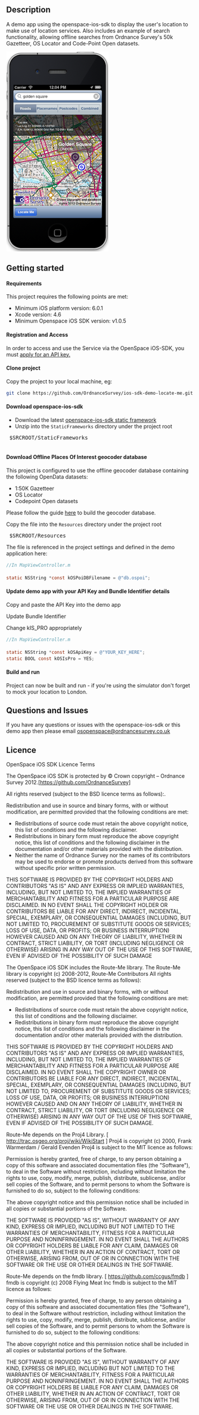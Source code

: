 Description
---

A demo app using the openspace-ios-sdk to display the user's location to make use of location services. Also includes an example of search functionality, allowing offline searches from Ordnance Survey's 50k Gazetteer, OS Locator and Code-Point Open datasets.



![ScreenShot](https://github.com/OrdnanceSurvey/ios-sdk-demo-locate-me/raw/master/screenshot.png "Screenshot of demo app")


Getting started
---

#### Requirements

This project requires the following points are met:

- Minimum iOS platform version: 6.0.1
- Xcode version: 4.6
- Minimum Openspace iOS SDK version: v1.0.5


#### Registration and Access

In order to access and use the Service via the OpenSpace iOS-SDK, you must [apply for an API key.](https://github.com/OrdnanceSurvey/openspace-ios-sdk#getting-started)

#### Clone project

Copy the project to your local machine, eg:

```bash
git clone https://github.com/OrdnanceSurvey/ios-sdk-demo-locate-me.git
```

#### Download openspace-ios-sdk

 - Download the latest [openspace-ios-sdk static framework](http://www.ordnancesurvey.co.uk/oswebsite/web-services/os-openspace/ios-sdk.html)
 - Unzip into the `StaticFrameworks` directory under the project root
 <pre>
 $SRCROOT/StaticFrameworks
 </pre>
 
#### Download Offline Places Of Interest geocoder database

This project is configured to use the offline geocoder database containing the following OpenData datasets:

- 1:50K Gazetteer
- OS Locator
- Codepoint Open datasets

Please follow the guide [here](https://github.com/OrdnanceSurvey/ordnancesurvey-ios-sdk#places-of-interest-geocoder-database) to build the geocoder database.

Copy the file into the `Resources` directory under the project root
<pre>
 $SRCROOT/Resources
</pre>

The file is referenced in the project settings and defined in the demo application here:

```objective-c
//In MapViewController.m

static NSString *const kOSPoiDBFilename = @"db.ospoi";

```

#### Update demo app with your API Key and Bundle Identifier details

Copy and paste the API Key into the demo app

Update Bundle Identifier

Change kIS_PRO appropriately

```objective-c
//In MapViewController.m

static NSString *const kOSApiKey = @"YOUR_KEY_HERE";
static BOOL const kOSIsPro = YES;

```

#### Build and run

Project can now be built and run - if you're using the simulator don't forget to mock your location to London.


Questions and Issues
-------

If you have any questions or issues with the openspace-ios-sdk or this demo app then please email osopenspace@ordnancesurvey.co.uk


Licence
-------
OpenSpace iOS SDK Licence Terms

The OpenSpace iOS SDK is protected by © Crown copyright – Ordnance Survey 2012.[https://github.com/OrdnanceSurvey]

All rights reserved (subject to the BSD licence terms as follows):.

Redistribution and use in source and binary forms, with or without modification, are permitted provided that the following conditions are met:

- Redistributions of source code must retain the above copyright notice, this list of conditions and the following disclaimer.
- Redistributions in binary form must reproduce the above copyright notice, this list of conditions and the following disclaimer in the documentation and/or other materials provided with the distribution.
- Neither the name of Ordnance Survey nor the names of its contributors may be used to endorse or promote products derived from this software without specific prior written permission.

THIS SOFTWARE IS PROVIDED BY THE COPYRIGHT HOLDERS AND CONTRIBUTORS "AS IS" AND ANY EXPRESS OR IMPLIED WARRANTIES, INCLUDING, BUT NOT LIMITED TO, THE IMPLIED WARRANTIES OF MERCHANTABILITY AND FITNESS FOR A PARTICULAR PURPOSE ARE DISCLAIMED. IN NO EVENT SHALL THE COPYRIGHT HOLDER OR CONTRIBUTORS BE LIABLE FOR ANY DIRECT, INDIRECT, INCIDENTAL, SPECIAL, EXEMPLARY, OR CONSEQUENTIAL DAMAGES (INCLUDING, BUT NOT LIMITED TO, PROCUREMENT OF SUBSTITUTE GOODS OR SERVICES; LOSS OF USE, DATA, OR PROFITS; OR BUSINESS INTERRUPTION) HOWEVER CAUSED AND ON ANY THEORY OF LIABILITY, WHETHER IN CONTRACT, STRICT LIABILITY, OR TORT (INCLUDING NEGLIGENCE OR OTHERWISE) ARISING IN ANY WAY OUT OF THE USE OF THIS SOFTWARE, EVEN IF ADVISED OF THE POSSIBILITY OF SUCH DAMAGE


The OpenSpace iOS SDK includes the Route-Me library. 
The Route-Me library is copyright (c) 2008-2012, Route-Me Contributors
All rights reserved (subject to the BSD licence terms as follows):

Redistribution and use in source and binary forms, with or without modification, are permitted provided that the following conditions are met:

- Redistributions of source code must retain the above copyright notice, this list of conditions and the following disclaimer.
- Redistributions in binary form must reproduce the above copyright notice, this list of conditions and the following disclaimer in the documentation and/or other materials provided with the distribution.

THIS SOFTWARE IS PROVIDED BY THE COPYRIGHT HOLDERS AND CONTRIBUTORS "AS IS" AND ANY EXPRESS OR IMPLIED WARRANTIES, INCLUDING, BUT NOT LIMITED TO, THE IMPLIED WARRANTIES OF MERCHANTABILITY AND FITNESS FOR A PARTICULAR PURPOSE ARE DISCLAIMED. IN NO EVENT SHALL THE COPYRIGHT OWNER OR CONTRIBUTORS BE LIABLE FOR ANY DIRECT, INDIRECT, INCIDENTAL, SPECIAL, EXEMPLARY, OR CONSEQUENTIAL DAMAGES (INCLUDING, BUT NOT LIMITED TO, PROCUREMENT OF SUBSTITUTE GOODS OR SERVICES; LOSS OF USE, DATA, OR PROFITS; OR BUSINESS INTERRUPTION) HOWEVER CAUSED AND ON ANY THEORY OF LIABILITY, WHETHER IN CONTRACT, STRICT LIABILITY, OR TORT (INCLUDING NEGLIGENCE OR OTHERWISE) ARISING IN ANY WAY OUT OF THE USE OF THIS SOFTWARE, EVEN IF ADVISED OF THE POSSIBILITY OF SUCH DAMAGE.

Route-Me depends on the Proj4 Library. [ http://trac.osgeo.org/proj/wiki/WikiStart ]
Proj4 is copyright (c) 2000, Frank Warmerdam / Gerald Evenden
Proj4 is subject to the MIT licence as follows:

 Permission is hereby granted, free of charge, to any person obtaining a
 copy of this software and associated documentation files (the "Software"),
 to deal in the Software without restriction, including without limitation
 the rights to use, copy, modify, merge, publish, distribute, sublicense,
 and/or sell copies of the Software, and to permit persons to whom the
 Software is furnished to do so, subject to the following conditions:

 The above copyright notice and this permission notice shall be included
 in all copies or substantial portions of the Software.

 THE SOFTWARE IS PROVIDED "AS IS", WITHOUT WARRANTY OF ANY KIND, EXPRESS
 OR IMPLIED, INCLUDING BUT NOT LIMITED TO THE WARRANTIES OF MERCHANTABILITY,
 FITNESS FOR A PARTICULAR PURPOSE AND NONINFRINGEMENT. IN NO EVENT SHALL
 THE AUTHORS OR COPYRIGHT HOLDERS BE LIABLE FOR ANY CLAIM, DAMAGES OR OTHER
 LIABILITY, WHETHER IN AN ACTION OF CONTRACT, TORT OR OTHERWISE, ARISING
 FROM, OUT OF OR IN CONNECTION WITH THE SOFTWARE OR THE USE OR OTHER
 DEALINGS IN THE SOFTWARE.

Route-Me depends on the fmdb library. [ https://github.com/ccgus/fmdb ]
fmdb is copyright (c) 2008 Flying Meat Inc 
fmdb is subject to the MIT licence as follows:

Permission is hereby granted, free of charge, to any person obtaining a copy
of this software and associated documentation files (the "Software"), to deal
in the Software without restriction, including without limitation the rights
to use, copy, modify, merge, publish, distribute, sublicense, and/or sell
copies of the Software, and to permit persons to whom the Software is
furnished to do so, subject to the following conditions:

The above copyright notice and this permission notice shall be included in
all copies or substantial portions of the Software.

THE SOFTWARE IS PROVIDED "AS IS", WITHOUT WARRANTY OF ANY KIND, EXPRESS OR
IMPLIED, INCLUDING BUT NOT LIMITED TO THE WARRANTIES OF MERCHANTABILITY,
FITNESS FOR A PARTICULAR PURPOSE AND NONINFRINGEMENT. IN NO EVENT SHALL THE
AUTHORS OR COPYRIGHT HOLDERS BE LIABLE FOR ANY CLAIM, DAMAGES OR OTHER
LIABILITY, WHETHER IN AN ACTION OF CONTRACT, TORT OR OTHERWISE, ARISING FROM,
OUT OF OR IN CONNECTION WITH THE SOFTWARE OR THE USE OR OTHER DEALINGS IN THE
SOFTWARE.
